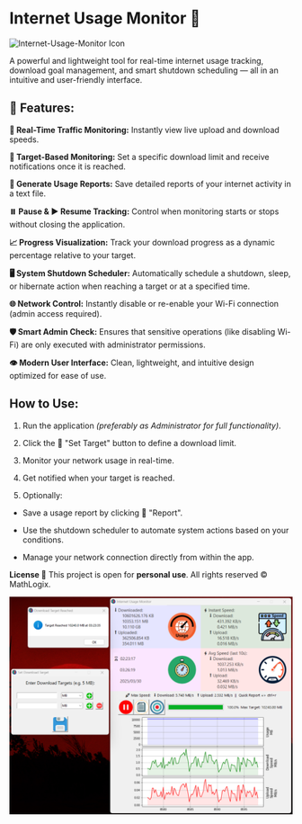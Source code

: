 # Internet Usage Monitor 📶

![Internet-Usage-Monitor Icon](images/Internet_Usage_Monitor.ico)

A powerful and lightweight tool for real-time internet usage tracking, download goal management, and smart shutdown scheduling — all in an intuitive and user-friendly interface.

## 🔹 Features:
**📡 Real-Time Traffic Monitoring:** Instantly view live upload and download speeds.

**🎯 Target-Based Monitoring:** Set a specific download limit and receive notifications once it is reached.

**📑 Generate Usage Reports:** Save detailed reports of your internet activity in a text file.

**⏸️ Pause & ▶️ Resume Tracking:** Control when monitoring starts or stops without closing the application.

**📈 Progress Visualization:** Track your download progress as a dynamic percentage relative to your target.

**🖥️ System Shutdown Scheduler:** Automatically schedule a shutdown, sleep, or hibernate action when reaching a target or at a specified time.

**🌐 Network Control:** Instantly disable or re-enable your Wi-Fi connection (admin access required).

**🛡️ Smart Admin Check:** Ensures that sensitive operations (like disabling Wi-Fi) are only executed with administrator permissions.

**👁️ Modern User Interface:** Clean, lightweight, and intuitive design optimized for ease of use.

## How to Use:

1. Run the application _(preferably as Administrator for full functionality)_.

2. Click the 🎯 "Set Target" button to define a download limit.

3. Monitor your network usage in real-time.

4. Get notified when your target is reached.

5. Optionally:

- Save a usage report by clicking 📄 "Report".

- Use the shutdown scheduler to automate system actions based on your conditions.

- Manage your network connection directly from within the app.

**License 📄**
This project is open for **personal use**. All rights reserved © MathLogix.

![Internet-Usage-Monitor Icon](Screenshot.png)
